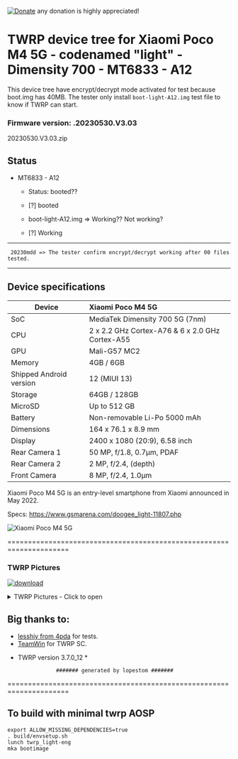 [![Donate](https://img.shields.io/badge/Donate-PayPal-green.svg)](https://paypal.me/Ethan_Yonker) any donation is highly appreciated!
# TWRP device tree for Xiaomi Poco M4 5G - codenamed "light" - Dimensity 700 - MT6833 - A12

This device tree have encrypt/decrypt mode activated for test because boot.img has 40MB. 
The tester only install `boot-light-A12.img` test file to know if TWRP can start.

### Firmware version: .20230530.V3.03
20230530.V3.03.zip

## Status
- MT6833 - A12
  - Status: booted??
  - [?] booted

   - boot-light-A12.img => Working?? Not working?
  - [?] Working
------------------------------------
     20230mdd => The tester confirm encrypt/decrypt working after 00 files tested.
------------------------------------

## Device specifications
| Device                  | Xiaomi Poco M4 5G                                           |
| ----------------------- | :---------------------------------------------------------- |
| SoC                     | MediaTek Dimensity 700 5G (7nm)                             |
| CPU                     | 2 x 2.2 GHz Cortex-A76 & 6 x 2.0 GHz Cortex-A55             |
| GPU                     | Mali-G57 MC2                                                |
| Memory                  | 4GB / 6GB                                                   |
| Shipped Android version | 12 (MIUI 13)                                                |
| Storage                 | 64GB / 128GB                                                |
| MicroSD                 | Up to 512 GB                                                |
| Battery                 | Non-removable Li-Po 5000 mAh                                |
| Dimensions              | 164 x 76.1 x 8.9 mm                                         |
| Display                 | 2400 x 1080 (20:9), 6.58 inch                               |
| Rear Camera 1           | 50 MP, f/1.8, 0.7µm, PDAF                                   |
| Rear Camera 2           | 2 MP, f/2.4, (depth)                                        |
| Front Camera            | 8 MP, f/2.4, 1.0µm                                          |

Xiaomi Poco M4 5G is an entry-level smartphone from Xiaomi announced in May 2022.

Specs: https://www.gsmarena.com/doogee_light-11807.php

![Xiaomi Poco M4 5G](https://fdn2.gsmarena.com/vv/pics/xiaomi/xiaomi-poco-m4-5g-2.jpg)

===================================================================== 

### TWRP Pictures
[![download](https://img.shields.io/github/downloads/lopestom/device_xiaomi_light/total)](https://github.com/lopestom/Action-Recovery-Builder-CT/releases/download/5676166662/boot.img)
<details><summary>TWRP Pictures - Click to open</summary>
<p>

![TWRP Logo](https://github.com/lopestom/)
![Decryption](https://github.com/lopestom/)
![Decrypted](https://github.com/lopestom/)
![Backup Info](https://github.com/lopestom/)
</p>
</details>

## Big thanks to:
- [lesshiy from 4pda](https://4pda.to/forum/index.php?showuser=3025593) for tests.
- [TeamWin](https://github.com/TeamWin) for TWRP SC.
* TWRP version 3.7.0_12 *

                  ####### generated by lopestom #######
===================================================================== 

## To build with minimal twrp AOSP
```
export ALLOW_MISSING_DEPENDENCIES=true
. build/envsetup.sh
lunch twrp_light-eng
mka bootimage
```

